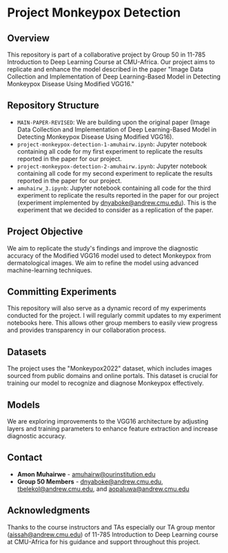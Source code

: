 # Project Monkeypox Detection

## Overview
This repository is part of a collaborative project by Group 50 in 11-785 Introduction to Deep Learning Course at CMU-Africa. Our project aims to replicate and enhance the model described in the paper "Image Data Collection and Implementation of Deep Learning-Based Model in Detecting Monkeypox Disease Using Modified VGG16."

## Repository Structure
- `MAIN-PAPER-REVISED`: We are building upon the original paper (Image Data Collection and Implementation of Deep Learning-Based Model in Detecting Monkeypox Disease Using Modified VGG16).
- `project-monkeypox-detection-1-amuhairw.ipynb`: Jupyter notebook containing all code for my first experiment to replicate the results reported in the paper for our project.
- `project-monkeypox-detection-2-amuhairw.ipynb`: Jupyter notebook containing all code for my second experiment to replicate the results reported in the paper for our project.
- `amuhairw_3.ipynb`: Jupyter notebook containing all code for the third experiment to replicate the results reported in the paper for our project (experiment implemented by dnyaboke@andrew.cmu.edu). This is the experiment that we decided to consider as a replication of the paper.

## Project Objective
We aim to replicate the study's findings and improve the diagnostic accuracy of the Modified VGG16 model used to detect Monkeypox from dermatological images. We aim to refine the model using advanced machine-learning techniques.

## Committing Experiments
This repository will also serve as a dynamic record of my experiments conducted for the project. I will regularly commit updates to my experiment notebooks here. This allows other group members to easily view progress and provides transparency in our collaboration process.

## Datasets
The project uses the "Monkeypox2022" dataset, which includes images sourced from public domains and online portals. This dataset is crucial for training our model to recognize and diagnose Monkeypox effectively.

## Models
We are exploring improvements to the VGG16 architecture by adjusting layers and training parameters to enhance feature extraction and increase diagnostic accuracy.

## Contact
- **Amon Muhairwe** - amuhairw@ourinstitution.edu
- **Group 50 Members** - dnyaboke@andrew.cmu.edu, tbelekol@andrew.cmu.edu, and aopaluwa@andrew.cmu.edu

## Acknowledgments
Thanks to the course instructors and TAs especially our TA group mentor (aissah@andrew.cmu.edu) of 11-785 Introduction to Deep Learning course at CMU-Africa for his guidance and support throughout this project.
